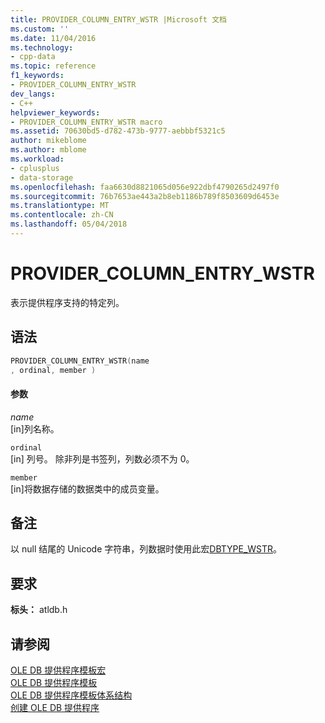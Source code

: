 ```yaml
---
title: PROVIDER_COLUMN_ENTRY_WSTR |Microsoft 文档
ms.custom: ''
ms.date: 11/04/2016
ms.technology:
- cpp-data
ms.topic: reference
f1_keywords:
- PROVIDER_COLUMN_ENTRY_WSTR
dev_langs:
- C++
helpviewer_keywords:
- PROVIDER_COLUMN_ENTRY_WSTR macro
ms.assetid: 70630bd5-d782-473b-9777-aebbbf5321c5
author: mikeblome
ms.author: mblome
ms.workload:
- cplusplus
- data-storage
ms.openlocfilehash: faa6630d8821065d056e922dbf4790265d2497f0
ms.sourcegitcommit: 76b7653ae443a2b8eb1186b789f8503609d6453e
ms.translationtype: MT
ms.contentlocale: zh-CN
ms.lasthandoff: 05/04/2018
---
```

# <a name="providercolumnentrywstr"></a>PROVIDER_COLUMN_ENTRY_WSTR
表示提供程序支持的特定列。  
  
## <a name="syntax"></a>语法  
  
```cpp
PROVIDER_COLUMN_ENTRY_WSTR(name  
, ordinal, member )  
```  
  
#### <a name="parameters"></a>参数  
 *name*  
 [in]列名称。  
  
 `ordinal`  
 [in] 列号。 除非列是书签列，列数必须不为 0。  
  
 `member`  
 [in]将数据存储的数据类中的成员变量。  
  
## <a name="remarks"></a>备注  
 以 null 结尾的 Unicode 字符串，列数据时使用此宏[DBTYPE_WSTR](https://msdn.microsoft.com/en-us/library/ms711251.aspx)。  
  
## <a name="requirements"></a>要求  
 **标头：** atldb.h  
  
## <a name="see-also"></a>请参阅  
 [OLE DB 提供程序模板宏](../../data/oledb/macros-for-ole-db-provider-templates.md)   
 [OLE DB 提供程序模板](../../data/oledb/ole-db-provider-templates-cpp.md)   
 [OLE DB 提供程序模板体系结构](../../data/oledb/ole-db-provider-template-architecture.md)   
 [创建 OLE DB 提供程序](../../data/oledb/creating-an-ole-db-provider.md)
